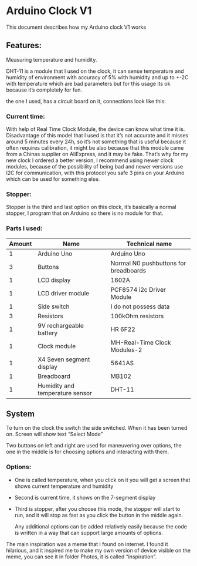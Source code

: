 # Arduino Clock V1

This document describes how my Arduino clock V1 works

## Features:

Measuring temperature and humidity.

DHT-11 is a module that I used on the clock, it can sense temperature and humidity of environment with accuracy of 5% with humidity and up to +-2C with temperature which are bad parameters but for this usage its ok because it’s completely for fun.

the one I used, has a circuit board on it, connections look like this:

### Current time:

With help of Real Time Clock Module, the device can know what time it is. Disadvantage of this model that I used is that it’s not accurate and it misses around 5 minutes every 24h, so it’s not something that is useful because it often requires calibration, it might be also because that this module came from a Chinas supplier on AliExpress, and it may be fake. That’s why for my new clock I ordered a better version, I recommend using newer clock modules, because of the possibility of being bad and newer versions use I2C for communication, with this protocol you safe 3 pins on your Arduino which can be used for something else.

### Stopper:

Stopper is the third and last option on this clock, it’s basically a normal stopper, I program that on Arduino so there is no module for that.

### Parts I used:

| Amount | Name                            | Technical name                        |
|--------|---------------------------------|---------------------------------------|
| 1      | Arduino Uno                     | Arduino Uno                           |
| 3      | Buttons                         | Normal N0 pushbuttons for breadboards |
| 1      | LCD display                     | 1602A                                 |
| 1      | LCD driver module               | PCF8574 i2c Driver Module             |
| 1      | Side switch                     | I do not possess data                 |
| 3      | Resistors                       | 100kOhm resistors                     |
| 1      | 9V rechargeable battery         | HR 6F22                               |
| 1      | Clock module                    | MH-Real-Time Clock Modules-2          |
| 1      | X4 Seven segment display        | 5641AS                                |
| 1      | Breadboard                      | MB102                                 |
| 1      | Humidity and temperature sensor | DHT-11                                |

## System

To turn on the clock the switch the side switched. When it has been turned on. Screen will show text “Select Mode”

Two buttons on left and right are used for maneuvering over options, the one in the middle is for choosing options and interacting with them.

### Options:

-   One is called temperature, when you click on it you will get a screen that shows current temperature and humidity
-   Second is current time, it shows on the 7-segment display
-   Third is stopper, after you choose this mode, the stopper will start to run, and it will stop as fast as you click the button in the middle again.

    Any additional options can be added relatively easily because the code is written in a way that can support large amounts of options.

The main inspiration was a meme that I found on internet. I found it hilarious, and it inspired me to make my own version of device visible on the meme, you can see it in folder Photos, it is called “inspiration”.
